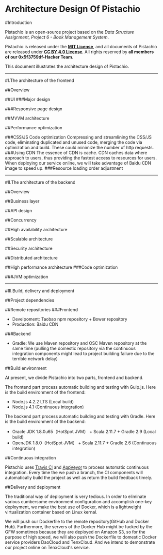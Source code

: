 # Architecture Design Of Pistachio

#Introduction

Pistachio is an open-source project based on the *Data Structure Assignment, Project 6 - Book Management System*.

Pistachio is released under the **[MIT License](https://opensource.org/licenses/MIT)**, and all documents of Pistachio are released under **[CC BY 4.0 License](http://creativecommons.org/licenses/by/4.0/)**. All rights reserved by **all members of our 0x5f3759df-Hacker Team**.

This document illustrates the architecture design of Pistachio.

---

#I.The architecture of the frontend

##Overview

##UI
###Major design

###Responsive page design

##MVVM architecture

##Performance optimization

###CSS/JS Code optimization
Compressing and streamlining the CSS/JS code, eliminating duplicated and unused code, merging the code via optimization and build. These could minimize the number of http requests.
###Using CDN
The essence of CDN is cache. CDN caches data where approach to users, thus providing the fastest access to resources for users. When deploying our service online, we will take advantage of Baidu CDN image to speed up.
###Resource loading order adjustment

---

#II.The architecture of the backend

##Overview

##Business layer

##API design

##Concurrency

##High availability architecture

##Scalable architecture

##Security architecture

##Distributed architecture

##High performance architecture
###Code optimization

###JVM optimization

---

#III.Build, delivery and deployment

##Project dependencies

##Remote repositories
###Frontend

- Develpoment: Taobao npm repository + Bower repository
- Production: Baidu CDN

###Backend

- Gradle: We use Maven repository and OSC Maven repository at the same time (pulling the domestic repository via the continuous integration components might lead to project building failure due to the terrible network delay)

##Build environment

At present, we divide Pistachio into two parts, frontend and backend.

The frontend part process automatic building and testing with Gulp.js. Here is the build environment of the frontend:

- Node.js 4.2.2 LTS (Local build)
- Node.js 4.1 (Continuous integration)

The backend part process automatic building and testing with Gradle. Here is the build environment of the backend:

- Oracle JDK 1.8.0u65（HotSpot JVM） + Scala 2.11.7 + Gradle 2.9 (Local build)
- OpenJDK 1.8.0（HotSpot JVM） + Scala 2.11.7 + Gradle 2.6 (Continuous integration)

##Continuous integration

Pistachio uses [Travis CI](https://travis-ci.com) and [AppVeyor](https://ci.appveyor.com/) to process automatic continuous integration. Every time the we push a branch, the CI components will automatically build the project as well as return the build feedback timely.

##Delivery and deployment

The traditional way of deployment is very tedious. In order to eliminate various cumbersome environment configuration and accomplish one-key deployment, we make the best use of Docker, which is a lightweight virtualization container based on Linux kernal.

We will push our Dockerfile to the remote repository(GitHub and Docker Hub). Furthermore, the servers of the Docker Hub might be fucked by the GFW sometimes because they are deployed on Amazon S3, so for the purpose of high speed, we will also push the Dockerfile to domestic Docker service providers DaoCloud and TenxCloud. And we intend to demonstrate our project online on TenxCloud's service.
